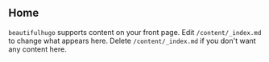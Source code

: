 ## Home
`beautifulhugo` supports content on your front page. Edit `/content/_index.md` to change what appears here. Delete `/content/_index.md` if you don't want any content here.